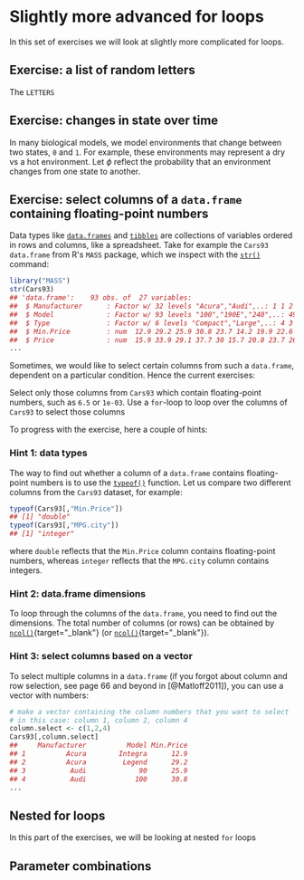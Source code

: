 # Slightly more advanced for loops
In this set of exercises we will look at slightly more complicated for loops. 


## Exercise: a list of random letters
The `LETTERS` 


## Exercise: changes in state over time
In many biological models, we model environments that change between two states, `0` and `1`. For example, these environments may represent a dry vs a hot environment. Let $\phi$ reflect the probability that an environment changes from one state to another.







## Exercise: select columns of a `data.frame` containing floating-point numbers
Data types like [`data.frames`](https://stat.ethz.ch/R-manual/R-devel/library/base/html/data.frame.html) and [`tibbles`](https://tibble.tidyverse.org/) are collections of variables ordered in rows and columns, like a spreadsheet. Take for example the `Cars93` `data.frame` from R's `MASS` package, which we inspect with the [`str()`](https://stat.ethz.ch/R-manual/R-devel/library/utils/html/str.html) command:

```r
library("MASS")
str(Cars93)
## 'data.frame':	93 obs. of  27 variables:
##  $ Manufacturer      : Factor w/ 32 levels "Acura","Audi",..: 1 1 2 2 3 4 4 4 4 5 ...
##  $ Model             : Factor w/ 93 levels "100","190E","240",..: 49 56 9 1 6 24 54 74 73 35 ...
##  $ Type              : Factor w/ 6 levels "Compact","Large",..: 4 3 1 3 3 3 2 2 3 2 ...
##  $ Min.Price         : num  12.9 29.2 25.9 30.8 23.7 14.2 19.9 22.6 26.3 33 ...
##  $ Price             : num  15.9 33.9 29.1 37.7 30 15.7 20.8 23.7 26.3 34.7 ...
...
```

Sometimes, we would like to select certain columns from such a `data.frame`, dependent on a particular condition. Hence the current exercises:

Select only those columns from `Cars93` which contain floating-point numbers, such as `6.5` or `1e-03`. Use a `for`-loop to loop over the columns of `Cars93` to select those columns 




To progress with the exercise, here a couple of hints:

### Hint 1: data types
The way to find out whether a column of a `data.frame` contains floating-point numbers is to use the [`typeof()`](https://stat.ethz.ch/R-manual/R-devel/library/base/html/typeof.html) function. Let us compare two different columns from the `Cars93` dataset, for example: 

```r
typeof(Cars93[,"Min.Price"])
## [1] "double"
typeof(Cars93[,"MPG.city"])
## [1] "integer"
```

where `double` reflects that the `Min.Price` column contains floating-point numbers, whereas `integer` reflects that the `MPG.city` column contains integers. 


### Hint 2: data.frame dimensions
To loop through the columns of the `data.frame`, you need to find out the dimensions. The total number of columns (or rows) can be obtained by [`ncol()`](https://stat.ethz.ch/R-manual/R-devel/library/base/html/nrow.html){target="_blank"} (or [`ncol()`](https://stat.ethz.ch/R-manual/R-devel/library/base/html/nrow.html){target="_blank"}).

### Hint 3: select columns based on a vector
To select multiple columns in a `data.frame` (if you forgot about column and row selection, see page 66 and beyond in [@Matloff2011]), you can use a vector with numbers:

```r
# make a vector containing the column numbers that you want to select
# in this case: column 1, column 2, column 4
column.select <- c(1,2,4)
Cars93[,column.select]
##     Manufacturer          Model Min.Price
## 1          Acura        Integra      12.9
## 2          Acura         Legend      29.2
## 3           Audi             90      25.9
## 4           Audi            100      30.8
...
```


## Nested for loops
In this part of the exercises, we will be looking at nested `for` loops

## Parameter combinations






